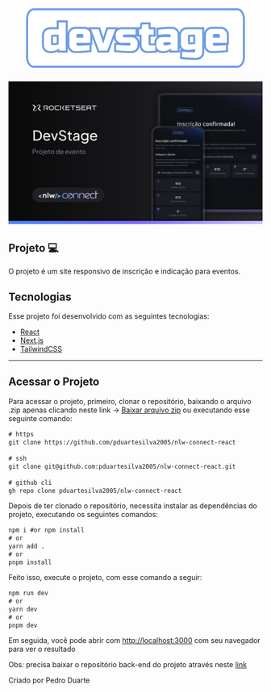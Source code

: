 <h1 align="center">
  <img src="./src/assets/logo.svg" alt="devstage">
</h1>

<img src=".github/thumbnail.png" alt="Thumbnail">

## Projeto 💻

O projeto é um site responsivo de inscrição e indicação para eventos.

## Tecnologias

Esse projeto foi desenvolvido com as seguintes tecnologias:

- [React](https://react.dev/)
- [Next.js](https://nextjs.org/)
- [TailwindCSS](https://tailwindcss.com/)

---

## Acessar o Projeto

Para acessar o projeto, primeiro, clonar o repositório, baixando o arquivo .zip apenas clicando neste link -> [Baixar arquivo zip](https://github.com/pduartesilva2005/nlw-connect-react/archive/refs/heads/main.zip) ou executando esse seguinte comando:

```
# https
git clone https://github.com/pduartesilva2005/nlw-connect-react

# ssh
git clone git@github.com:pduartesilva2005/nlw-connect-react.git

# github cli
gh repo clone pduartesilva2005/nlw-connect-react
```

Depois de ter clonado o repositório, necessita instalar as dependências do projeto, executando os seguintes comandos:

```
npm i #or npm install
# or
yarn add .
# or
pnpm install
```

Feito isso, execute o projeto, com esse comando a seguir:

```
npm run dev
# or
yarn dev
# or
pnpm dev
```

Em seguida, você pode abrir com [http://localhost:3000](http://localhost:3000) com seu navegador para ver o resultado

Obs: precisa baixar o repositório back-end do projeto através neste [link](https://github.com/rocketseat-education/nlw-connect-node)

Criado por Pedro Duarte